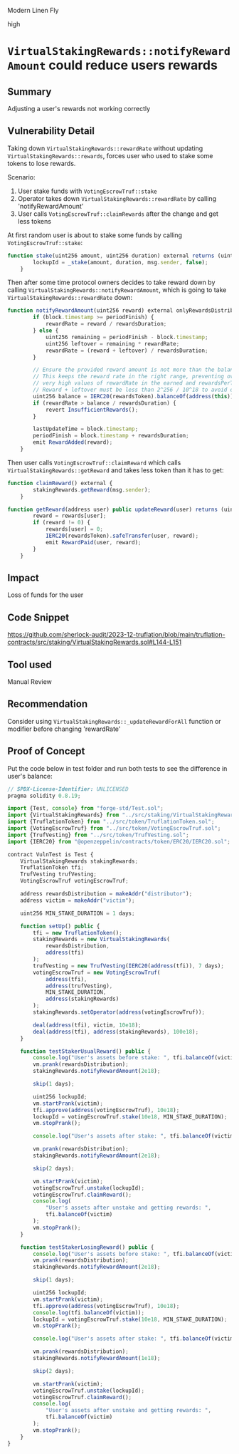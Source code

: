 Modern Linen Fly

high

# `VirtualStakingRewards::notifyRewardAmount` could reduce users rewards

## Summary
Adjusting a user's rewards not working correctly 

## Vulnerability Detail
Taking down `VirtualStakingRewards::rewardRate` without updating `VirtualStakingRewards::rewards`, forces user who used to stake some tokens to lose rewards.

Scenario:
1. User stake funds with `VotingEscrowTruf::stake`
2. Operator takes down `VirtualStakingRewards::rewardRate` by calling 'notifyRewardAmount'
3. User calls `VotingEscrowTruf::claimRewards` after the change and get less tokens

At first random user is about to stake some funds by calling `VotingEscrowTruf::stake`:
```javascript
function stake(uint256 amount, uint256 duration) external returns (uint256 lockupId) {
        lockupId = _stake(amount, duration, msg.sender, false);
    }
```

Then after some time protocol owners decides to take reward down by calling `VirtualStakingRewards::notifyRewardAmount`, which is going to take `VirtualStakingRewards::rewardRate` down:
```javascript
function notifyRewardAmount(uint256 reward) external onlyRewardsDistribution updateReward(address(0)) {
        if (block.timestamp >= periodFinish) {
            rewardRate = reward / rewardsDuration;
        } else {
            uint256 remaining = periodFinish - block.timestamp;
            uint256 leftover = remaining * rewardRate;
            rewardRate = (reward + leftover) / rewardsDuration;
        }

        // Ensure the provided reward amount is not more than the balance in the contract.
        // This keeps the reward rate in the right range, preventing overflows due to
        // very high values of rewardRate in the earned and rewardsPerToken functions;
        // Reward + leftover must be less than 2^256 / 10^18 to avoid overflow.
        uint256 balance = IERC20(rewardsToken).balanceOf(address(this));
        if (rewardRate > balance / rewardsDuration) {
            revert InsufficientRewards();
        }

        lastUpdateTime = block.timestamp;
        periodFinish = block.timestamp + rewardsDuration;
        emit RewardAdded(reward);
    }
```

Then user calls `VotingEscrowTruf::claimReward` which calls `VirtualStakingRewards::getReward` and takes less token than it has to get:

```javascript
function claimReward() external {
        stakingRewards.getReward(msg.sender);
    }

function getReward(address user) public updateReward(user) returns (uint256 reward) {
        reward = rewards[user];
        if (reward != 0) {
            rewards[user] = 0;
            IERC20(rewardsToken).safeTransfer(user, reward);
            emit RewardPaid(user, reward);
        }
    }
```
## Impact
Loss of funds for the user

## Code Snippet
https://github.com/sherlock-audit/2023-12-truflation/blob/main/truflation-contracts/src/staking/VirtualStakingRewards.sol#L144-L151

## Tool used

Manual Review

## Recommendation
Consider using `VirtualStakingRewards::_updateRewardForAll` function or modifier before changing 'rewardRate'

## Proof of Concept

Put the code below in test folder and run both tests to see the difference in user's balance:

```javascript
// SPDX-License-Identifier: UNLICENSED
pragma solidity 0.8.19;

import {Test, console} from "forge-std/Test.sol";
import {VirtualStakingRewards} from "../src/staking/VirtualStakingRewards.sol";
import {TruflationToken} from "../src/token/TruflationToken.sol";
import {VotingEscrowTruf} from "../src/token/VotingEscrowTruf.sol";
import {TrufVesting} from "../src/token/TrufVesting.sol";
import {IERC20} from "@openzeppelin/contracts/token/ERC20/IERC20.sol";

contract VulnTest is Test {
    VirtualStakingRewards stakingRewards;
    TruflationToken tfi;
    TrufVesting trufVesting;
    VotingEscrowTruf votingEscrowTruf;

    address rewardsDistribution = makeAddr("distributor");
    address victim = makeAddr("victim");

    uint256 MIN_STAKE_DURATION = 1 days;

    function setUp() public {
        tfi = new TruflationToken();
        stakingRewards = new VirtualStakingRewards(
            rewardsDistribution,
            address(tfi)
        );
        trufVesting = new TrufVesting(IERC20(address(tfi)), 7 days);
        votingEscrowTruf = new VotingEscrowTruf(
            address(tfi),
            address(trufVesting),
            MIN_STAKE_DURATION,
            address(stakingRewards)
        );
        stakingRewards.setOperator(address(votingEscrowTruf));

        deal(address(tfi), victim, 10e18);
        deal(address(tfi), address(stakingRewards), 100e18);
    }

    function testStakerUsualReward() public {
        console.log("User's assets before stake: ", tfi.balanceOf(victim));
        vm.prank(rewardsDistribution);
        stakingRewards.notifyRewardAmount(2e18);

        skip(1 days);

        uint256 lockupId;
        vm.startPrank(victim);
        tfi.approve(address(votingEscrowTruf), 10e18);
        lockupId = votingEscrowTruf.stake(10e18, MIN_STAKE_DURATION);
        vm.stopPrank();

        console.log("User's assets after stake: ", tfi.balanceOf(victim));

        vm.prank(rewardsDistribution);
        stakingRewards.notifyRewardAmount(2e18);

        skip(2 days);

        vm.startPrank(victim);
        votingEscrowTruf.unstake(lockupId);
        votingEscrowTruf.claimReward();
        console.log(
            "User's assets after unstake and getting rewards: ",
            tfi.balanceOf(victim)
        );
        vm.stopPrank();
    }

    function testStakerLosingReward() public {
        console.log("User's assets before stake: ", tfi.balanceOf(victim));
        vm.prank(rewardsDistribution);
        stakingRewards.notifyRewardAmount(2e18);

        skip(1 days);

        uint256 lockupId;
        vm.startPrank(victim);
        tfi.approve(address(votingEscrowTruf), 10e18);
        console.log(tfi.balanceOf(victim));
        lockupId = votingEscrowTruf.stake(10e18, MIN_STAKE_DURATION);
        vm.stopPrank();

        console.log("User's assets after stake: ", tfi.balanceOf(victim));

        vm.prank(rewardsDistribution);
        stakingRewards.notifyRewardAmount(1e18);

        skip(2 days);

        vm.startPrank(victim);
        votingEscrowTruf.unstake(lockupId);
        votingEscrowTruf.claimReward();
        console.log(
            "User's assets after unstake and getting rewards: ",
            tfi.balanceOf(victim)
        );
        vm.stopPrank();
    }
}
```